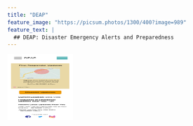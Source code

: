 ```yaml
---
title: "DEAP"
feature_image: "https://picsum.photos/1300/400?image=989"
feature_text: |
  ## DEAP: Disaster Emergency Alerts and Preparedness
---
```

  
  <div>
      <img src="/Updated Pictures/Landing Page (Home).png" width="150px" height="150px">
  </div>